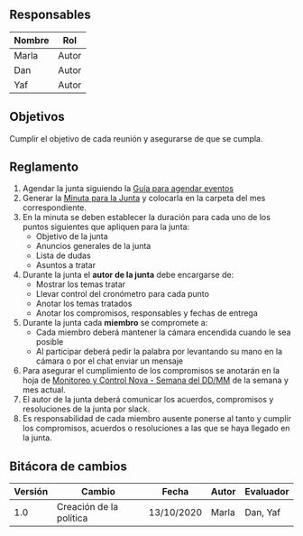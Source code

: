 ## Responsables
| Nombre    | Rol   | 
| --------- | ----- | 
| Marla     | Autor | 
| Dan       | Autor |
| Yaf       | Autor |

## Objetivos
Cumplir el objetivo de cada reunión y asegurarse de que se cumpla.


## Reglamento
1. Agendar la junta siguiendo la [Guía para agendar eventos](https://github.com/novaDepto/Nova/wiki/Gu%C3%ADa-para-agendar-eventos)
2. Generar la [Minuta para la Junta](https://docs.google.com/document/d/1k6VO5KwX-mtLj0ZjzU7Rezhc-J7_iJ3ESrvyFMy-uRY/edit?usp=sharing) y colocarla en la carpeta del mes correspondiente.
3. En la minuta se deben establecer la duración para cada uno de los puntos siguientes que apliquen para la junta:
      <ul>
          <li>Objetivo de la junta</li>
          <li>Anuncios generales de la junta</li>
          <li>Lista de dudas</li>
          <li>Asuntos a tratar</li>
      </ul>
4. Durante la junta el **autor de la junta** debe encargarse de: 
    <ul>
              <li>Mostrar los temas tratar</li>
              <li>Llevar control del cronómetro para cada punto</li>
              <li>Anotar los temas tratados</li>
              <li>Anotar los compromisos, responsables y fechas de entrega</li>
          </ul>
5. Durante la junta cada **miembro** se compromete a:
    <ul>
        <li>Cada miembro deberá mantener la cámara encendida cuando le sea posible</li>
        <li>Al participar deberá pedir la palabra por levantando su mano en la cámara o por el chat enviar un mensaje</li>
    </ul>
6. Para asegurar el cumplimiento de los compromisos se anotarán en la hoja de <a href=" https://docs.google.com/spreadsheets/d/1yLyZG1rzwxDMdS-tFSKhnuRWFt-bHZXBtndVOY_9UOI/edit?usp=sharing">Monitoreo y Control Nova - Semana del DD/MM</a> de la semana y mes actual.
7. El autor de la junta deberá comunicar los acuerdos, compromisos y resoluciones de la junta  por slack.
8. Es responsabilidad de cada miembro ausente ponerse al tanto y cumplir los compromisos, acuerdos o resoluciones a las que se haya llegado en la junta.
          
## Bitácora de cambios


| Versión |  Cambio                | Fecha       | Autor    | Evaluador |
| --------|  --------------------- | ----------- | -------- | --------- |
| 1.0     | Creación de la política| 13/10/2020  | Marla    | Dan, Yaf  |